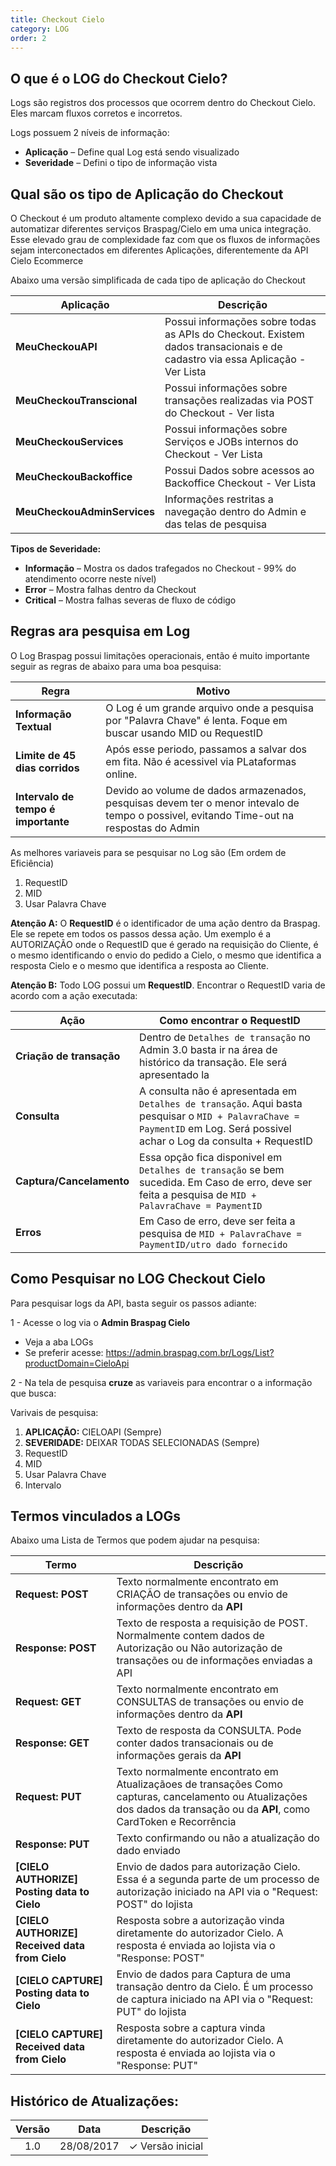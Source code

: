```yaml
---
title: Checkout Cielo
category: LOG
order: 2
---
```


## O que é o LOG do Checkout Cielo?


Logs são registros dos processos que ocorrem dentro do Checkout Cielo. Eles marcam fluxos corretos e incorretos.


Logs possuem 2 níveis de informação:

* **Aplicação** – Define qual Log está sendo visualizado
* **Severidade** – Defini o tipo de informação vista




## Qual são os tipo de Aplicação do Checkout


O Checkout é um produto altamente complexo devido a sua capacidade de automatizar diferentes serviços Braspag/Cielo em uma unica integração.
Esse elevado grau de complexidade faz com que os fluxos de informações sejam interconectados em diferentes Aplicações, diferentemente da API Cielo Ecommerce


Abaixo uma versão simplificada de cada tipo de aplicação do Checkout

| Aplicação                   | Descrição                                                                                                                    |
|-----------------------------|------------------------------------------------------------------------------------------------------------------------------|
| **MeuCheckouAPI**           | Possui informações sobre todas as APIs do Checkout. Existem dados transacionais e de cadastro via essa Aplicação - Ver Lista |
| **MeuCheckouTranscional**   | Possui informações sobre transações realizadas via POST do Checkout - Ver lista                                              |
| **MeuCheckouServices**      | Possui informações sobre Serviços e JOBs internos do Checkout - Ver Lista                                                    |
| **MeuCheckouBackoffice**    | Possui Dados sobre acessos ao Backoffice Checkout - Ver Lista                                                                |
| **MeuCheckouAdminServices** | Informações restritas a navegação dentro do Admin e das telas de pesquisa                                                    |



**Tipos de Severidade:**

* **Informação** – Mostra os dados trafegados no Checkout - 99% do atendimento ocorre neste nível)
* **Error** – Mostra falhas dentro da Checkout 
* **Critical** – Mostra falhas severas de fluxo de código



## Regras ara pesquisa em Log

O Log Braspag possui limitações operacionais, então é muito importante seguir as regras de abaixo para uma boa pesquisa:

| Regra                               | Motivo                                                                                                                                   |
|-------------------------------------|------------------------------------------------------------------------------------------------------------------------------------------|
| **Informação Textual**              | O Log é um grande arquivo onde a pesquisa por "Palavra Chave" é lenta. Foque em buscar usando MID ou RequestID                           |
| **Limite de 45 dias corridos**      | Após esse periodo, passamos a salvar dos em fita. Não é acessivel via PLataformas online.                                                |
| **Intervalo de tempo é importante** | Devido ao volume de dados armazenados, pesquisas devem ter o menor intevalo de tempo o possivel, evitando Time-out na respostas do Admin |


As melhores variaveis para se pesquisar no Log são (Em ordem de Eficiência)

1. RequestID
2. MID
3. Usar Palavra Chave


**Atenção A:** O **RequestID** é o identificador de uma ação dentro da Braspag. Ele se repete em todos os passos dessa ação. Um exemplo é a AUTORIZAÇÃO onde o RequestID que é gerado na requisição do Cliente, é o mesmo identificando o envio do pedido a Cielo, o mesmo que identifica a resposta Cielo e o mesmo que identifica a resposta ao Cliente.

**Atenção B:** Todo LOG possui um **RequestID**. Encontrar o RequestID varia de acordo com a ação executada:

| Ação                     | Como encontrar o RequestID                                                                                                                                                  |
|--------------------------|-----------------------------------------------------------------------------------------------------------------------------------------------------------------------------|
| **Criação de transação** | Dentro de `Detalhes de transação` no Admin 3.0 basta ir na área de histórico da transação. Ele será apresentado la                                                          |
| **Consulta**             | A consulta não é apresentada em  `Detalhes de transação`. Aqui basta pesquisar o `MID + PalavraChave = PaymentID` em Log. Será possivel achar o Log da consulta + RequestID |
| **Captura/Cancelamento** | Essa opção fica disponivel em `Detalhes de transação` se bem sucedida. Em Caso de erro, deve ser feita a pesquisa de `MID + PalavraChave = PaymentID`                       |
| **Erros**                | Em Caso de erro, deve ser feita a pesquisa de `MID + PalavraChave = PaymentID/utro dado fornecido`                                                                          |



## Como Pesquisar no LOG Checkout Cielo


Para pesquisar logs da API, basta seguir os passos adiante:

1 - Acesse o log via o **Admin Braspag Cielo** 
* Veja a aba LOGs
* Se preferir acesse: <https://admin.braspag.com.br/Logs/List?productDomain=CieloApi>

2 - Na tela de pesquisa **cruze** as variaveis para encontrar o a informação que busca:

Varivais de pesquisa:

1. **APLICAÇÃO:** CIELOAPI (Sempre)
2. **SEVERIDADE:** DEIXAR TODAS SELECIONADAS (Sempre)
2. RequestID
2. MID
3. Usar Palavra Chave
4. Intervalo


## Termos vinculados a LOGs

Abaixo uma Lista de Termos que podem ajudar na pesquisa:

| Termo                                          | Descrição                                                                                                                                                                  |
|------------------------------------------------|----------------------------------------------------------------------------------------------------------------------------------------------------------------------------|
| **Request: POST**                              | Texto normalmente encontrato em CRIAÇÃO de transações ou envio de informações dentro da **API**                                                                            |
| **Response: POST**                             | Texto de resposta a requisição de POST. Normalmente contem dados de Autorização ou Não autorização de transações ou de informações enviadas a API                          |
| **Request: GET**                               | Texto normalmente encontrato em CONSULTAS de transações ou envio de informações dentro da **API**                                                                          |
| **Response: GET**                              | Texto de resposta da CONSULTA. Pode conter dados transacionais ou de informações gerais da **API**                                                                         |
| **Request: PUT**                               | Texto normalmente encontrato em Atualizaçãoes de transações Como capturas, cancelamento ou Atualizações dos dados da transação ou da **API**, como CardToken e Recorrência |
| **Response: PUT**                              | Texto confirmando ou não a atualização do dado enviado                                                                                                                     |
| **[CIELO AUTHORIZE] Posting data to Cielo**    | Envio de dados para autorização Cielo. Essa é a segunda parte de um processo de autorização iniciado na API via o "Request: POST" do lojista                               |
| **[CIELO AUTHORIZE] Received data from Cielo** | Resposta sobre a autorização vinda diretamente do autorizador Cielo. A resposta é enviada ao lojista via o "Response: POST"                                                |
| **[CIELO CAPTURE] Posting data to Cielo**      | Envio de dados para Captura de uma transação dentro da Cielo. É um processo de captura iniciado na API via o "Request: PUT" do lojista                                     |
| **[CIELO CAPTURE] Received data from Cielo**   | Resposta sobre a captura vinda diretamente do autorizador Cielo. A resposta é enviada ao lojista via o "Response: PUT"                                                     |






## Histórico de Atualizações:

| Versão | Data       | Descrição                                                                                                      |
|:------:|------------|----------------------------------------------------------------------------------------------------------------|
| 1.0    | 28/08/2017 | ✓ Versão inicial                                                                                               |









